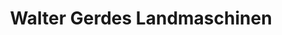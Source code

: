 ---
title: "Walter Gerdes Landmaschinen"
url: /wangerland/walter-gerdes-landmaschinen/
shop: Autowerkstatt
---